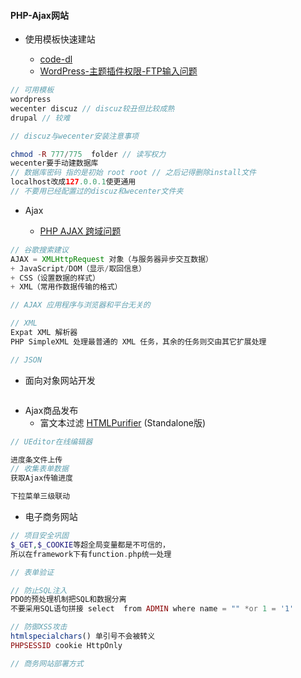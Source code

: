#### **PHP-Ajax网站**

* 使用模板快速建站

  * [code-dl](http://book.boxuegu.com/php_ajax/)
  * [WordPress-主题插件权限-FTP输入问题](http://jingyan.baidu.com/article/4f34706efc1237e387b56da4.html)

```php
// 可用模板
wordpress
wecenter discuz // discuz较丑但比较成熟
drupal // 较难

// discuz与wecenter安装注意事项

chmod -R 777/775  folder // 读写权力
wecenter要手动建数据库
// 数据库密码 指的是初始 root root // 之后记得删除install文件
localhost改成127.0.0.1使更通用
// 不要用已经配置过的discuz和wecenter文件夹
```

* Ajax

  * [PHP AJAX 跨域问题](http://www.runoob.com/w3cnote/php-ajax-cross-border.html)

```js
// 谷歌搜索建议
AJAX = XMLHttpRequest 对象（与服务器异步交互数据）
+ JavaScript/DOM（显示/取回信息）
+ CSS（设置数据的样式）
+ XML（常用作数据传输的格式）

// AJAX 应用程序与浏览器和平台无关的

// XML
Expat XML 解析器
PHP SimpleXML 处理最普通的 XML 任务，其余的任务则交由其它扩展处理

// JSON
```

* 面向对象网站开发

```

```

* Ajax商品发布   
  * 富文本过滤 [HTMLPurifier](http://htmlpurifier.org/download) \(Standalone版\)

```php
// UEditor在线编辑器

进度条文件上传
// 收集表单数据
获取Ajax传输进度

下拉菜单三级联动
```

* 电子商务网站

```php
// 项目安全巩固
$_GET,$_COOKIE等超全局变量都是不可信的，
所以在framework下有function.php统一处理

// 表单验证

// 防止SQL注入
PDO的预处理机制把SQL和数据分离
不要采用SQL语句拼接 select  from ADMIN where name = "" *or 1 = '1'

// 防御XSS攻击
htmlspecialchars() 单引号不会被转义
PHPSESSID cookie HttpOnly

// 商务网站部署方式
```



